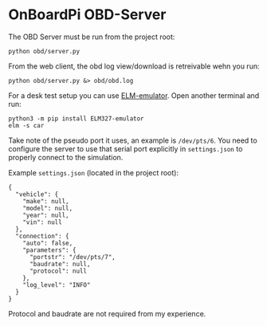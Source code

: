 # OnBoardPi OBD-Server

The OBD Server must be run from the project root:
```
python obd/server.py
```

From the web client, the obd log view/download is retreivable wehn you run:
```
python obd/server.py &> obd/obd.log
```

For a desk test setup you can use [ELM-emulator](https://github.com/Ircama/ELM327-emulator).
Open another terminal and run:
```
python3 -m pip install ELM327-emulator
elm -s car
```
Take note of the pseudo port it uses, an example is `/dev/pts/6`. You need to configure the server
to use that serial port explicitly in `settings.json` to properly connect to the simulation.

Example `settings.json` (located in the project root):
```
{
  "vehicle": {
    "make": null,
    "model": null,
    "year": null,
    "vin": null
  },
  "connection": {
    "auto": false,
    "parameters": {
      "portstr": "/dev/pts/7",
      "baudrate": null,
      "protocol": null
    },
    "log_level": "INFO"
  }
}
```
Protocol and baudrate are not required from my experience.